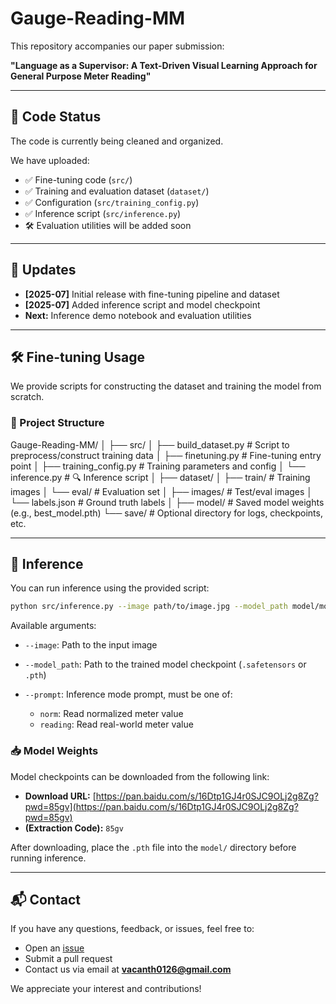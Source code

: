 # Gauge-Reading-MM

This repository accompanies our paper submission:

**"Language as a Supervisor: A Text-Driven Visual Learning Approach for General Purpose Meter Reading"**

---

## 📌 Code Status

The code is currently being cleaned and organized.

We have uploaded:

- ✅ Fine-tuning code (`src/`)
- ✅ Training and evaluation dataset (`dataset/`)
- ✅ Configuration (`src/training_config.py`)
- ✅ Inference script (`src/inference.py`)  
- 🛠️ Evaluation utilities will be added soon

---

## 🔄 Updates

- **[2025-07]** Initial release with fine-tuning pipeline and dataset  
- **[2025-07]** Added inference script and model checkpoint  
- **Next:** Inference demo notebook and evaluation utilities

---

## 🛠️ Fine-tuning Usage

We provide scripts for constructing the dataset and training the model from scratch.

### 📁 Project Structure

Gauge-Reading-MM/
│
├── src/
│   ├── build_dataset.py       # Script to preprocess/construct training data
│   ├── finetuning.py          # Fine-tuning entry point
│   ├── training_config.py     # Training parameters and config
│   └── inference.py           # 🔍 Inference script
│
├── dataset/
│   ├── train/                 # Training images
│   └── eval/                  # Evaluation set
│       ├── images/            # Test/eval images
│       └── labels.json        # Ground truth labels
│
├── model/                     # Saved model weights (e.g., best_model.pth)
└── save/                      # Optional directory for logs, checkpoints, etc.


---

## 🧪 Inference

You can run inference using the provided script:

```bash
python src/inference.py --image path/to/image.jpg --model_path model/model.safetensors --prompt reading
````

Available arguments:

* `--image`: Path to the input image
* `--model_path`: Path to the trained model checkpoint (`.safetensors` or `.pth`)
* `--prompt`: Inference mode prompt, must be one of:

  * `norm`: Read normalized meter value
  * `reading`: Read real-world meter value



### 📥 Model Weights

Model checkpoints can be downloaded from the following link:

* **Download URL:** [https://pan.baidu.com/s/16Dtp1GJ4r0SJC9OLj2g8Zg?pwd=85gv](https://pan.baidu.com/s/16Dtp1GJ4r0SJC9OLj2g8Zg?pwd=85gv)
* **(Extraction Code):** `85gv`

After downloading, place the `.pth` file into the `model/` directory before running inference.

---

## 📬 Contact

If you have any questions, feedback, or issues, feel free to:

* Open an [issue](https://github.com/Vcan12600/gauge-reading-mm/issues)
* Submit a pull request
* Contact us via email at **[vacanth0126@gmail.com](mailto:vacanth0126@gmail.com)**

We appreciate your interest and contributions!

```
```
